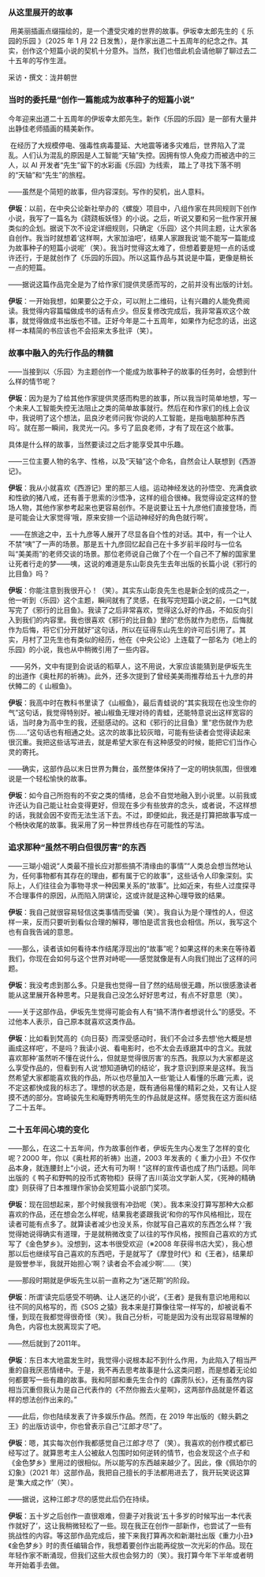 
### 从这里展开的故事

 用美丽插画点缀描绘的，是一个遭受灾难的世界的故事。伊坂幸太郎先生的《 乐园的乐园 》（2025 年 1 月 22 日发售），是作家出道二十五周年的纪念之作。其实，创作这个短篇小说的契机十分意外。当然，我们也借此机会请他聊了聊过去二十五年的写作生涯。

采访・撰文：泷井朝世

### 当时的委托是“创作一篇能成为故事种子的短篇小说”

今年迎来出道二十五周年的伊坂幸太郎先生。新作《乐园的乐园》是一部有大量井出静佳老师插画的精美新作。

 在经历了大规模停电、强毒性病毒蔓延、大地震等诸多灾难后，世界陷入了混乱。人们认为混乱的原因是人工智能“天轴”失控。因拥有惊人免疫力而被选中的三人，以 AI 开发者“先生”留下的水彩画《乐园》为线索， 踏上了寻找下落不明的“天轴”和“先生”的旅程。

——虽然是个简短的故事，但内容深刻。写作的契机，出人意料。

**伊坂**：以前，在中央公论新社举办的〈螺旋〉项目中，八组作家在共同规则下创作小说，我写了一篇名为《跷跷板妖怪》的小说。之后，听说又要和另一批作家开展类似的企划。据说下次不设定详细规则，只确定〈乐园〉这个共同主题，让大家各自创作。我当时就想着‘这样啊，大家加油吧’，结果人家跟我说‘能不能写一篇能成为故事种子的短篇小说呢’（笑）。我当时觉得这太难了，但想着要是短一点的话或许还行，于是就创作了《乐园的乐园》。所以这篇作品与其说是中篇，更像是稍长一点的短篇。

——据说这篇作品完全是为了给作家们提供灵感而写的，之前并没有出版的计划。

**伊坂**：一开始我想，如果要公之于众，可以附上二维码，让有兴趣的人能免费阅读。我觉得内容篇幅做成书的话有点少。但反复修改完成后，我非常喜欢这个故事，就觉得做成书出版也不错。正好今年是二十五周年，如果作为纪念的话，出这样一本精简的书应该也不会招来太多批评（笑）。

### 故事中融入的先行作品的精髓

——当接到以〈乐园〉为主题创作一个能成为故事种子的故事的任务时，会想到什么样的情节呢？

**伊坂**：因为是为了给其他作家提供灵感而构思的故事，所以我当时简单地想，写一个未来人工智能失控无法阻止之类的简单故事就行。然后在和作家们的线上会议中，我说明了这个想法，凪良汐老师问我‘你说的人工智能，是指电脑那种东西吗’。就在那一瞬间，我灵光一闪。多亏了凪良老师，才有了现在这个故事。

具体是什么样的故事，当然要读过之后才能享受其中乐趣。

——三位主要人物的名字、性格，以及“天轴”这个命名，自然会让人联想到《西游记》。

**伊坂**：我从小就喜欢《西游记》里的那三人组。运动神经发达的孙悟空、充满食欲和性欲的猪八戒，还有善于思索的沙悟净，这样的组合很棒。我觉得设定这样的登场人物，其他作家参考起来也更容易创作。不是说要让五十九彦他们直接登场，而是可能会让大家觉得‘哦，原来安排一个运动神经好的角色就行啊’。

 ——在旅途之中，五十九彦等人展开了尽显各自个性的对话。其中，有一个让人不禁“咦”了一声的场景。那是五十九彦回忆起自己在十多岁前半段时与一位名叫“美美雨”的老师交谈的场景。那位老师说自己做了个在一个自己不了解的国家里让死者行走的梦——咦，这说的难道是东山彰良先生去年出版的长篇小说《邪行的比目鱼》吗？

**伊坂**：你能注意到我很开心！（笑）。其实东山彰良先生也是新企划的成员之一，他一听到〈乐园〉这个主题，瞬间就有了灵感，在我写完短篇小说之前，一口气就写完了《邪行的比目鱼》。我读了之后非常喜欢，觉得这么好的作品，不如反向引入到我们的内容里。我也很喜欢《邪行的比目鱼》里的“悲伤就作为悲伤，后悔就作为后悔，将它们分开就好”这句话，所以在征得东山先生的许可后引用了。其实，月村了卫先生也有类似的经历，他在《中央公论》上连载了一部名为《地上的乐园》的小说，我也从中稍微引用了一些内容。

 ——另外，文中有提到会说话的稻草人，这不用说，大家应该能猜到是伊坂先生的出道作《奥杜邦的祈祷》。此外，还多次提到了曾经美美雨推荐给五十九彦的井伏鳟二的《 山椒鱼》。

**伊坂**：我高中时在教科书里读了《山椒鱼》，最后青蛙说的“其实我现在也没生你的气”这句话，我觉得特别好。被山椒鱼无理对待的青蛙，还能特意说出这样宽容的话，当时身为高中生的我，还挺感动的。这和《邪行的比目鱼》里“悲伤就作为悲伤……”这句话也有相通之处。这次的故事比较灰暗，可能有些读者会觉得读起来很沉重。我把这些话写进去，就是希望大家在有这种感受的时候，能把它们当作心灵的寄托。

——确实，这部作品以末日世界为舞台，虽然整体保持了一定的明快氛围，但很难说是一个轻松愉快的故事。

**伊坂**：如今自己所抱有的不安之类的情绪，总会不自觉地融入到小说里。以前我或许还认为自己能让社会变得更好，但现在多少有些放弃的念头，或者说，不这样想的话，我就会因不安而无法生活下去。不过，即便如此，我还是打算把故事写成一个畅快收尾的故事。我采用了另一种世界线也存在可能性的写法。

### 追求那种“虽然不明白但很厉害”的东西

——三瑚小姐说“人类最不擅长应对那些搞不清缘由的事情”“人类总会想当然地认为，任何事物都有其存在的理由，都有属于它的故事”，这些话令人印象深刻。实际上，人们往往会为事物寻求一种因果关系的“故事”。比如近来，有些人过度探寻不合理事件的原因，从而陷入阴谋论，这或许就是这种心理导致的结果。

**伊坂**：我自己就很容易轻信这类事情而受骗（笑）。我自认为是个理性的人，但这样一来，反而只要听到看似合理的解释，哪怕是谎言我也会相信。所以，我写这个也有自我告诫的意思。

——那么，读者该如何看待本作结尾浮现出的“故事”呢？如果这样的未来在等待着我们，你现在会如何与这个世界对峙呢——感觉就像是有人向我们抛出了这样的问题。

**伊坂**：我没考虑到那么多。只是我也觉得一目了然的结局很无趣，所以很感激读者能从这里展开各种思考。只是我自己没怎么好好思考过，有点不好意思（笑）。

——关于这部作品，伊坂先生觉得可能会有人有“搞不清作者想说什么”的感受。不过他本人表示，自己原本就喜欢这类作品。

**伊坂**：比如看到梵高的《向日葵》而深受感动时，我们不会过多去想‘他大概是想画成这样吧’，不是吗？我读小说、看电影时，也不太会去琢磨其中的含义。我就喜欢那种‘虽然听不懂在说什么，但就是觉得很厉害’的东西。我原以为大家都是这么享受作品的，但看到有人说‘想知道确切的结论’，我才意识到原来是这样。我当然希望大家都能喜欢我的作品，所以也尽量加入一些‘能让人看懂的乐趣’元素，说不定这都快成我的标志了。理想的状态是，既有通俗易懂的精彩之处，又有让人捉摸不透的部分。宫崎骏先生和庵野秀明先生的作品就是这样。感觉我在这方面纠结了二十五年。

### 二十五年间心境的变化

——那么，在这二十五年间，作为故事创作者，伊坂先生内心发生了怎样的变化呢？2000 年，你以《奥杜邦的祈祷》出道，2003 年发表的《 重力小丑》不仅作品本身，就连腰封上“小说，还大有可为啊！”这样的宣传语也成了热门话题。同年出版的《 鸭子和野鸭的投币式寄物柜》获得了吉川英治文学新人奖，《死神的精确度》则获得了日本推理作家协会奖短篇小说部门奖项。

**伊坂**：现在回想起来，那个时候我很有冲劲呢（笑）。我本来没打算写那种大众都喜欢的作品，还在想会怎么样呢，结果我老婆跟我说‘和你的写作风格相比，现在读者可能有点多了。就算读者减少也没关系，你就写自己喜欢的东西怎么样？’我觉得她说得确实有道理，于是就稍微改变了以往的写作风格，按照自己喜欢的方式写了《金色梦乡》。没想到，这本书很受欢迎（※2008 年获得书店大奖），我心想那以后也继续写自己喜欢的东西吧，于是就写了《摩登时代》和《王者》，结果却是毁誉参半，我就开始担心‘啊？读者会不会减少啊’……（笑）

——那段时期就是伊坂先生以前一直称之为“迷茫期”的阶段。

**伊坂**：所谓‘读完后感受不明确、让人迷茫的小说’，《王者》是我有意识地用和以往不同的风格写的，而《SOS 之猿》我本来是打算像往常一样写的，却被说看不懂，到现在我都觉得很奇怪（笑）。我自己分析，可能是因为没有出现容易理解的角色，内容也太脱离现实了吧。

——然后就到了2011年。

**伊坂**：东日本大地震发生时，我觉得小说根本起不到什么作用，为此陷入了相当严重的自我厌恶情绪中。于是，我不再去思考故事是什么这类问题，而是想着无论如何都要写一些有趣的故事。我和阿部和重先生合作的《霹雳队长》，还有虽然内容相当沉重但我认为是自己代表作的《不然你搬去火星啊》，这两部作品就是怀着这样的想法创作出来的。”

——此后，你也陆续发表了许多娱乐作品。然而，在 2019 年出版的《鲸头鹳之王》的出版访谈中，你也曾表示自己“江郎才尽”了。

**伊坂**：嗯，其实每次创作我都感觉自己江郎才尽了（笑）。我喜欢的创作模式都已经写过了。就算思考主人公被敌人包围时如何逆转的情节，也会发现这个点子和《金色梦乡》里用过的很相似。所以能写的东西越来越少了。因此，像《佩珀尔的幻象》（2021 年）这部作品，我把自己擅长的手法都用进去了，我开玩笑说这算是‘集大成之作’（笑）。

——据说，这种江郎才尽的感觉此后仍在持续。

**伊坂**：五十岁之后创作一直很艰难，但妻子对我说‘五十多岁的时候写出一本代表作就好了’，这让我稍微轻松了一些。现在我正在创作一部新作，也尝试了一些有挑战性的内容。等这部作品完成后，接下来我打算再次和新潮社出版《重力小丑》《金色梦乡》时的责任编辑合作，我想着要创作出能再绽放一次光彩的作品。现在年轻作家不断涌现，但我们这些大叔也会努力的（笑）。我打算今年下半年或者明年开始着手去做。